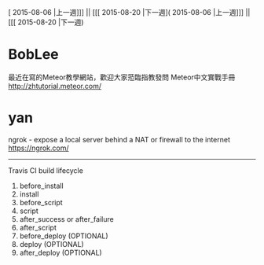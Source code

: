 [ 2015-08-06 |上一週]]] || [[[ 2015-08-20 |下一週]( 2015-08-06 |上一週]]] || [[[ 2015-08-20 |下一週)




# BobLee

最近在寫的Meteor教學網站，歡迎大家蒞臨指教發問
Meteor中文實戰手冊
<http://zhtutorial.meteor.com/>  

# yan

ngrok - expose a local server behind a NAT or firewall to the internet
<https://ngrok.com/>  

--------

Travis CI build lifecycle
1. before_install
2. install
3. before_script
4. script
5. after_success or after_failure
6. after_script
7. before_deploy (OPTIONAL)
8. deploy (OPTIONAL)
9. after_deploy (OPTIONAL)